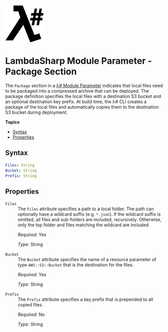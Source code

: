 ![λ#](LambdaSharp_v2_small.png)

# LambdaSharp Module Parameter - Package Section

The `Package` section in a [λ# Module Parameter](ModuleFile-Parameters.md) indicates that local files need to be packaged into a compressed archive that can be deployed. The package definition specifies the local files with a destination S3 bucket and an optional destination key prefix. At build time, the λ# CLI creates a package of the local files and automatically copies them to the destination S3 bucket during deployment.

__Topics__
* [Syntax](#syntax)
* [Properties](#properties)

## Syntax

```yaml
Files: String
Bucket: String
Prefix: String
```

## Properties

<dl>
<dt><code>Files</code></dt>
<dd>
The <code>Files</code> attribute specifies a path to a local folder. The path can optionally have a wildcard suffix (e.g. <code>*.json</code>). If the wildcard suffix is omitted, all files and sub-folders are included, recursively. Otherwise, only the top folder and files matching the wildcard are included.

<i>Required</i>: Yes

<i>Type</i>: String
</dd>

<dt><code>Bucket</code></dt>
<dd>
The <code>Bucket</code> attribute specifies the name of a resource parameter of type <code>AWS::S3::Bucket</code> that is the destination for the files.

<i>Required</i>: Yes

<i>Type</i>: String
</dd>

<dt><code>Prefix</code></dt>
<dd>
The <code>Prefix</code> attribute specifies a key prefix that is prepended to all copied files.

<i>Required</i>: No

<i>Type</i>: String
</dd>
</dl>
